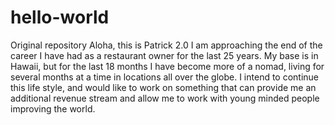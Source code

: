 # hello-world
Original repository
Aloha, this is Patrick 2.0
I am approaching the end of the career I have had as a restaurant owner for the last 25 years.  My base is in Hawaii, but for the last 18 months I have become more of a nomad, living for several months at a time in locations all over the globe.  I intend to continue this life style, and would like to work on something that can provide me an additional revenue stream and allow me to work with young minded people improving the world.
